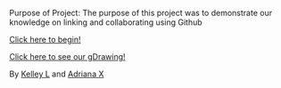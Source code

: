 Purpose of Project:
The purpose of this project was to demonstrate our knowledge on linking and collaborating using Github

[Click here to begin!](alarm.md)

[Click here to see our gDrawing!](https://docs.google.com/drawings/d/1xn7X4mR65I62qnKywcclX_03CyTjeqKl2KgKshqd9wE/)

By [Kelley L](https://github.com/kelleyl9631) and [Adriana X](https://github.com/adrianax1894)